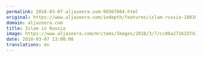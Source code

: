 ```yaml
---
permalink: 2018-03-07-aljazeera.com-99367084.html
original: https://www.aljazeera.com/indepth/features/islam-russia-180307094248743.html
domain: aljazeera.com
title: Islam in Russia
image: https://www.aljazeera.com/mritems/Images/2018/3/7/cc06a271615f42b186922c83cfb0a336_18.jpg
date: 2018-03-07 13:00:08
translations: en
---
```


